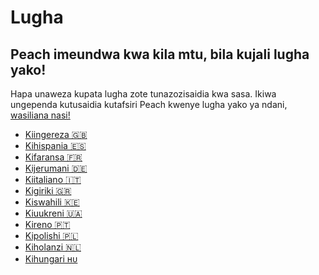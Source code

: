 # Lugha

## Peach imeundwa kwa kila mtu, bila kujali lugha yako!

Hapa unaweza kupata lugha zote tunazozisaidia kwa sasa.
Ikiwa ungependa kutusaidia kutafsiri Peach kwenye lugha yako ya ndani, [wasiliana nasi!](mailto:hello@peachbitcoin.com)

- [Kiingereza 🇬🇧](/)
- [Kihispania 🇪🇸](/es)
- [Kifaransa 🇫🇷](/fr)
- [Kijerumani 🇩🇪](/de)
- [Kiitaliano 🇮🇹](/it)
- [Kigiriki 🇬🇷](/el)
- [Kiswahili 🇰🇪](/sw)
- [Kiuukreni 🇺🇦](/uk)
- [Kireno 🇵🇹](/pt)
- [Kipolishi 🇵🇱](/pl)
- [Kiholanzi 🇳🇱](/nl)
- [Kihungari ʜᴜ](/hu)

